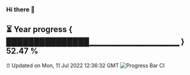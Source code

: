 ### Hi there 👋
⏳ Year progress { ███████████████▁▁▁▁▁▁▁▁▁▁▁▁▁▁▁ } 52.47 %
---
⏰ Updated on Mon, 11 Jul 2022 12:36:32 GMT
![Progress Bar CI](https://github.com/liununu/liununu/workflows/Progress%20Bar%20CI/badge.svg)
